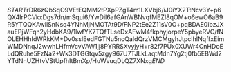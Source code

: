 $START$rDR6zQbSqO9VEtEQMM2tPXpPZgT4m1LXVbj6/iJ0iYX2TtNcv3Y+p6QX4IrPCVkxDgs7dn/mSqui6/YwDil6afGAnWBNvqfMEZI8qOM+o6ewO6aB9R5YTQQKAwIlSnNsq4YNhMjNMOTAt9D/FNP2tEe2Z11sV0O+pqBDAE0ibzJXauEPjWFqn2yHdbKA9/1lwfYK7TQfTLseDxAFwM4fkphyjorpeY5pbyeRVC/fNOLEHHhIdWRkKM+Dv0ssIEedFGTNu5ncQaIdQrzVMCMgyhJtpcIhINqffxEimWMDNnqJ2wwhLHfmVcvVAW1jj8PYRRSXvyjyH+r82f7PUx0XUWr4CnHDoELdQRuhe5FzNa2+Wk3DTGGtqv5zgy967U7TJLkLaqtMdn7Yg2tj0fb5EBWd2YTdNnUZHtvVStUpfhItBmXp/HuWvuqDLQZ7XNxg$END$